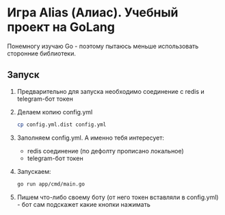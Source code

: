 # Игра Alias (Алиас). Учебный проект на GoLang

Понемногу изучаю Go - поэтому пытаюсь меньше использовать сторонние библиотеки.

## Запуск

1) Предварительно для запуска необходимо соединение с redis и telegram-бот токен
2) Делаем копию config.yml

    ```bash
    cp config.yml.dist config.yml
    ```
3) Заполняем config.yml. А именно тебя интересует:
    - redis соединение (по дефолту прописано локальное)
    - telegram-бот токен
4) Запускаем:

    ```bash
    go run app/cmd/main.go
    ```
5) Пишем что-либо своему боту (от него токен вставляли в config.yml) - бот сам подскажет какие кнопки нажимать